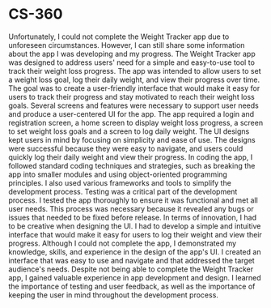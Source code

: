 # CS-360

Unfortunately, I could not complete the Weight Tracker app due to unforeseen circumstances. However, I can still share some information about the app I was developing and my progress.
The Weight Tracker app was designed to address users' need for a simple and easy-to-use tool to track their weight loss progress. The app was intended to allow users to set a weight loss goal, log their daily weight, and view their progress over time. The goal was to create a user-friendly interface that would make it easy for users to track their progress and stay motivated to reach their weight loss goals.
Several screens and features were necessary to support user needs and produce a user-centered UI for the app. The app required a login and registration screen, a home screen to display weight loss progress, a screen to set weight loss goals and a screen to log daily weight. The UI designs kept users in mind by focusing on simplicity and ease of use. The designs were successful because they were easy to navigate, and users could quickly log their daily weight and view their progress.
In coding the app, I followed standard coding techniques and strategies, such as breaking the app into smaller modules and using object-oriented programming principles. I also used various frameworks and tools to simplify the development process.
Testing was a critical part of the development process. I tested the app thoroughly to ensure it was functional and met all user needs. This process was necessary because it revealed any bugs or issues that needed to be fixed before release.
In terms of innovation, I had to be creative when designing the UI. I had to develop a simple and intuitive interface that would make it easy for users to log their weight and view their progress.
Although I could not complete the app, I demonstrated my knowledge, skills, and experience in the design of the app's UI. I created an interface that was easy to use and navigate and that addressed the target audience's needs.
Despite not being able to complete the Weight Tracker app, I gained valuable experience in app development and design. I learned the importance of testing and user feedback, as well as the importance of keeping the user in mind throughout the development process.
